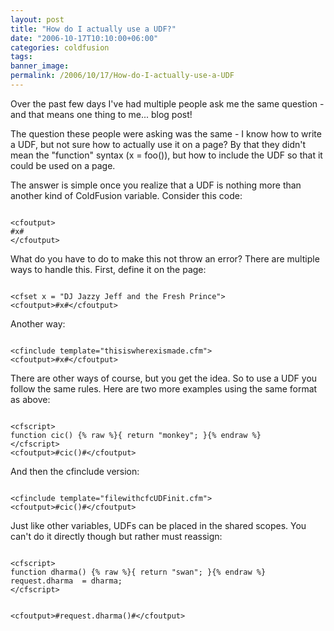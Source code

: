 ```yaml
---
layout: post
title: "How do I actually use a UDF?"
date: "2006-10-17T10:10:00+06:00"
categories: coldfusion 
tags: 
banner_image: 
permalink: /2006/10/17/How-do-I-actually-use-a-UDF
---
```


Over the past few days I've had multiple people ask me the same question - and that means one thing to me... blog post! 

The question these people were asking was the same - I know how to write a UDF, but not sure how to actually use it on a page? By that they didn't mean the "function" syntax (x = foo()), but how to include the UDF so that it could be used on a page.

The answer is simple once you realize that a UDF is nothing more than another kind of ColdFusion variable. Consider this code:

<code>
&lt;cfoutput&gt;
#x#
&lt;/cfoutput&gt;
</code>

What do you have to do to make this not throw an error? There are multiple ways to handle this. First, define it on the page:

<code>
&lt;cfset x = "DJ Jazzy Jeff and the Fresh Prince"&gt;
&lt;cfoutput&gt;#x#&lt;/cfoutput&gt;
</code>

Another way:

<code>
&lt;cfinclude template="thisiswherexismade.cfm"&gt;
&lt;cfoutput&gt;#x#&lt;/cfoutput&gt;
</code>

There are other ways of course, but you get the idea. So to use a UDF you follow the same rules. Here are two more examples using the same format as above:

<code>
&lt;cfscript&gt;
function cic() {% raw %}{ return "monkey"; }{% endraw %}
&lt;/cfscript&gt;
&lt;cfoutput&gt;#cic()#&lt;/cfoutput&gt;
</code>

And then the cfinclude version:

<code>
&lt;cfinclude template="filewithcfcUDFinit.cfm"&gt;
&lt;cfoutput&gt;#cic()#&lt;/cfoutput&gt;
</code>

Just like other variables, UDFs can be placed in the shared scopes. You can't do it directly though but rather must reassign:

<code>
&lt;cfscript&gt;
function dharma() {% raw %}{ return "swan"; }{% endraw %}
request.dharma  = dharma;
&lt;/cfscript&gt;

&lt;cfoutput&gt;#request.dharma()#&lt;/cfoutput&gt;
</code>